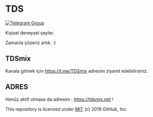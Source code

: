 # TDS
[![Telegram Group](https://img.shields.io/endpoint?color=neon&style=flat-square&url=https%3A%2F%2Ftg.sumanjay.workers.dev%2FTDSmix)](https://t.me/TDSmix)

Kişisel deneysel şeyler. 

Zamanla çözeriz artık. :)

## TDSmix

Kanala gitmek için <https://t.me/TDSmix> adresini ziyaret edebilirsiniz.

## ADRES

Henüz aktif olmasa da adresim : <https://tdsmix.net> !

This repository is licensed under [MIT](../LICENSE) (c) 2019 GitHub, Inc.
